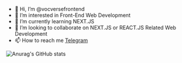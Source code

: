 - 👋 Hi, I’m @vocversefrontend
- 👀 I’m interested in Front-End Web Development
- 🌱 I’m currently learning NEXT.JS 
- 💞️ I’m looking to collaborate on NEXT.JS or REACT.JS Related Web Development 
- 📫 How to reach me [Telegram](https://t.me/tuliplyli347)

![Anurag's GitHub stats](https://github-readme-stats.vercel.app/api?username=vocversefrontend&show_icons=true&theme=radical)
<!---
vocversefrontend/vocversefrontend is a ✨ special ✨ repository because its `README.md` (this file) appears on your GitHub profile.
You can click the Preview link to take a look at your changes.
--->
